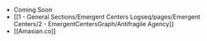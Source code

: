 - Coming Soon
- [[1 - General Sections/Emergent Centers Logseq/pages/Emergent Centers/2 - EmergentCentersGraph/Antifragile Agency]]
- [[Amasian.co]]